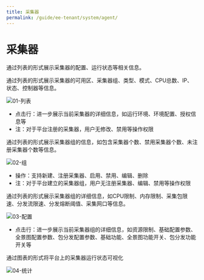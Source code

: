 ```yaml
---
title: 采集器
permalink: /guide/ee-tenant/system/agent/
---
```


# 采集器

通过列表的形式展示采集器的配置、运行状态等相关信息。

通过列表的形式展示采集器的可用区、采集器组、类型、模式、CPU总数、IP、状态、控制器等信息。

![01-列表](https://yunshan-guangzhou.oss-cn-beijing.aliyuncs.com/pub/pic/202406206673d4a708edd.png)

- 点击行：进一步展示当前采集器的详细信息，如运行环境、环境配置、授权信息等
- 注：对于平台注册的采集器，用户无修改、禁用等操作权限

通过列表的形式展示采集器组的信息，如包含采集器个数、禁用采集器个数、未注册采集器个数等信息。

![02-组](https://yunshan-guangzhou.oss-cn-beijing.aliyuncs.com/pub/pic/202406206673d4c187e7f.png)

- 操作：支持新建、注册采集器、启用、禁用、编辑、删除
- 注：对于平台建立的采集器组，用户无注册采集器、编辑、禁用等操作权限

通过列表的形式展示采集器组的详细信息，如CPU限制、内存限制、采集包限速、分发流限速、分发熔断阈值、采集网口等信息。

![03-配置](https://yunshan-guangzhou.oss-cn-beijing.aliyuncs.com/pub/pic/202406206673d4d1b64aa.png)

- 点击行：进一步展示当前采集器组的详细信息，如资源限制、基础配置参数、全景图配置参数、包分发配置参数、基础功能、全景图功能开关、包分发功能开关等

通过图表的形式将平台上的采集器运行状态可视化

![04-统计](https://yunshan-guangzhou.oss-cn-beijing.aliyuncs.com/pub/pic/202406206673d4e252f7f.png)

